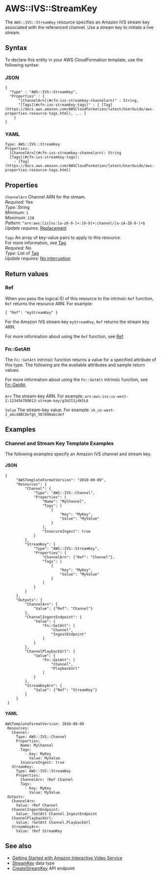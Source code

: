 # AWS::IVS::StreamKey<a name="aws-resource-ivs-streamkey"></a>

The `AWS::IVS::StreamKey` resource specifies an Amazon IVS stream key associated with the referenced channel\. Use a stream key to initiate a live stream\.

## Syntax<a name="aws-resource-ivs-streamkey-syntax"></a>

To declare this entity in your AWS CloudFormation template, use the following syntax:

### JSON<a name="aws-resource-ivs-streamkey-syntax.json"></a>

```
{
  "Type" : "AWS::IVS::StreamKey",
  "Properties" : {
      "[ChannelArn](#cfn-ivs-streamkey-channelarn)" : String,
      "[Tags](#cfn-ivs-streamkey-tags)" : [ [Tag](https://docs.aws.amazon.com/AWSCloudFormation/latest/UserGuide/aws-properties-resource-tags.html), ... ]
    }
}
```

### YAML<a name="aws-resource-ivs-streamkey-syntax.yaml"></a>

```
Type: AWS::IVS::StreamKey
Properties: 
  [ChannelArn](#cfn-ivs-streamkey-channelarn): String
  [Tags](#cfn-ivs-streamkey-tags): 
    - [Tag](https://docs.aws.amazon.com/AWSCloudFormation/latest/UserGuide/aws-properties-resource-tags.html)
```

## Properties<a name="aws-resource-ivs-streamkey-properties"></a>

`ChannelArn`  <a name="cfn-ivs-streamkey-channelarn"></a>
Channel ARN for the stream\.  
*Required*: Yes  
*Type*: String  
*Minimum*: `1`  
*Maximum*: `128`  
*Pattern*: `^arn:aws:[is]vs:[a-z0-9-]+:[0-9]+:channel/[a-zA-Z0-9-]+$`  
*Update requires*: [Replacement](https://docs.aws.amazon.com/AWSCloudFormation/latest/UserGuide/using-cfn-updating-stacks-update-behaviors.html#update-replacement)

`Tags`  <a name="cfn-ivs-streamkey-tags"></a>
An array of key\-value pairs to apply to this resource\.  
For more information, see [Tag](https://docs.aws.amazon.com/AWSCloudFormation/latest/UserGuide/aws-properties-resource-tags.html)\.  
*Required*: No  
*Type*: List of [Tag](https://docs.aws.amazon.com/AWSCloudFormation/latest/UserGuide/aws-properties-resource-tags.html)  
*Update requires*: [No interruption](https://docs.aws.amazon.com/AWSCloudFormation/latest/UserGuide/using-cfn-updating-stacks-update-behaviors.html#update-no-interrupt)

## Return values<a name="aws-resource-ivs-streamkey-return-values"></a>

### Ref<a name="aws-resource-ivs-streamkey-return-values-ref"></a>

When you pass the logical ID of this resource to the intrinsic `Ref` function, `Ref` returns the resource ARN\. For example:

 `{ "Ref": "myStreamKey" }` 

For the Amazon IVS stream key `myStreamKey`, `Ref` returns the stream key ARN\.

For more information about using the `Ref` function, see [Ref](https://docs.aws.amazon.com/AWSCloudFormation/latest/UserGuide/intrinsic-function-reference-ref.html)\.

### Fn::GetAtt<a name="aws-resource-ivs-streamkey-return-values-fn--getatt"></a>

The `Fn::GetAtt` intrinsic function returns a value for a specified attribute of this type\. The following are the available attributes and sample return values\.

For more information about using the `Fn::GetAtt` intrinsic function, see [Fn::GetAtt](https://docs.aws.amazon.com/AWSCloudFormation/latest/UserGuide/intrinsic-function-reference-getatt.html)\.

#### <a name="aws-resource-ivs-streamkey-return-values-fn--getatt-fn--getatt"></a>

`Arn`  <a name="Arn-fn::getatt"></a>
The stream\-key ARN\. For example: `arn:aws:ivs:us-west-2:123456789012:stream-key/g1H2I3j4k5L6`

`Value`  <a name="Value-fn::getatt"></a>
The stream\-key value\. For example: `sk_us-west-2_abcdABCDefgh_567890abcdef`

## Examples<a name="aws-resource-ivs-streamkey--examples"></a>



### Channel and Stream Key Template Examples<a name="aws-resource-ivs-streamkey--examples--Channel_and_Stream_Key_Template_Examples"></a>

The following examples specify an Amazon IVS channel and stream key\.

#### JSON<a name="aws-resource-ivs-streamkey--examples--Channel_and_Stream_Key_Template_Examples--json"></a>

```
{
     "AWSTemplateFormatVersion": "2010-09-09",
     "Resources": {
         "Channel": {
             "Type": "AWS::IVS::Channel",
             "Properties": {
                 "Name": "MyChannel",
                 "Tags": [
                     {
                         "Key": "MyKey",
                         "Value": "MyValue"
                     }
                 ],
                 "InsecureIngest": true
             }
         },
         "StreamKey": {
             "Type": "AWS::IVS::StreamKey",
             "Properties": {
                 "ChannelArn": {"Ref": "Channel"},
                 "Tags": [
                     {
                         "Key": "MyKey",
                         "Value": "MyValue"
                     }
                 ]
             }
         }
     },
     "Outputs": {
         "ChannelArn": {
             "Value": {"Ref": "Channel"}
         },
         "ChannelIngestEndpoint": {
             "Value": {
                 "Fn::GetAtt": [
                     "Channel",
                     "IngestEndpoint"
                 ]
             }
         },
         "ChannelPlaybackUrl": {
             "Value": {
                 "Fn::GetAtt": [
                     "Channel",
                     "PlaybackUrl"
                 ]
             }
         },
         "StreamKeyArn": {
             "Value": {"Ref": "StreamKey"}
         }
     }
 }
```

#### YAML<a name="aws-resource-ivs-streamkey--examples--Channel_and_Stream_Key_Template_Examples--yaml"></a>

```
AWSTemplateFormatVersion: 2010-09-09
 Resources:
   Channel:
     Type: AWS::IVS::Channel
     Properties:
       Name: MyChannel
       Tags:
         - Key: MyKey
           Value: MyValue
       InsecureIngest: true
   StreamKey:
     Type: AWS::IVS::StreamKey
     Properties:
       ChannelArn: !Ref Channel
       Tags:
         - Key: MyKey
           Value: MyValue
 Outputs:
   ChannelArn:
     Value: !Ref Channel
   ChannelIngestEndpoint:
     Value: !GetAtt Channel.IngestEndpoint
   ChannelPlaybackUrl:
     Value: !GetAtt Channel.PlaybackUrl
   StreamKeyArn:
     Value: !Ref StreamKey
```

## See also<a name="aws-resource-ivs-streamkey--seealso"></a>
+ [Getting Started with Amazon Interactive Video Service](https://docs.aws.amazon.com/ivs/latest/userguide/GSIVS.html)
+ [StreamKey](https://docs.aws.amazon.com/ivs/latest/APIReference/API_StreamKey.html) data type
+ [CreateStreamKey](https://docs.aws.amazon.com/ivs/latest/APIReference/API_CreateStreamKey.html) API endpoint